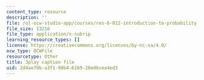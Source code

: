 ```yaml
---
content_type: resource
description: ''
file: /ol-ocw-studio-app/courses/res-6-012-introduction-to-probability-spring-2018/2d4ae70ba3f198b4616920edbcea4ed3_T_Q3M_HV94w.srt
file_size: 13216
file_type: application/x-subrip
learning_resource_types: []
license: https://creativecommons.org/licenses/by-nc-sa/4.0/
ocw_type: OCWFile
resourcetype: Other
title: 3play caption file
uid: 2d4ae70b-a3f1-98b4-6169-20edbcea4ed3
---
```

